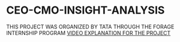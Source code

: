# CEO-CMO-INSIGHT-ANALYSIS
THIS PROJECT WAS ORGANIZED BY TATA THROUGH THE FORAGE INTERNSHIP PROGRAM
[VIDEO EXPLANATION FOR THE PROJECT](https://youtu.be/KKEwjIswP0A)
